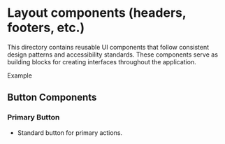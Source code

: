 # Layout components (headers, footers, etc.)

This directory contains reusable UI components that follow consistent design patterns and accessibility standards. These components serve as building blocks for creating interfaces throughout the application.

Example

## Button Components

### Primary Button
 - Standard button for primary actions.